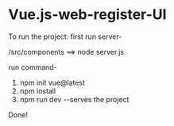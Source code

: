 # Vue.js-web-register-UI



To run the project:
first run server-

/src/components
==> node server.js

run command-
1) npm init vue@latest
2) npm install
3) npm run dev    --serves the project

Done!
